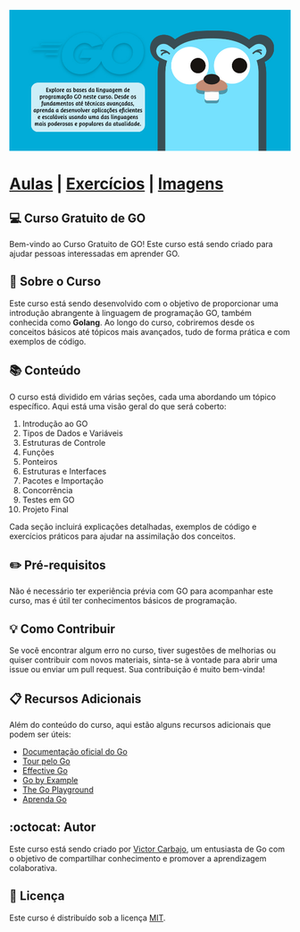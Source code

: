 ![Logo do Curso](/Imagens/Logo.jpg)

# [Aulas](/Aulas/) | [Exercícios](/Exercícios/) | [Imagens](/Imagens/)

## :computer: **Curso Gratuito de GO**

Bem-vindo ao Curso Gratuito de GO! Este curso está sendo criado para ajudar pessoas interessadas em aprender GO.

## :floppy_disk: **Sobre o Curso**

Este curso está sendo desenvolvido com o objetivo de proporcionar uma introdução abrangente à linguagem de programação GO, também conhecida como **Golang**. Ao longo do curso, cobriremos desde os conceitos básicos até tópicos mais avançados, tudo de forma prática e com exemplos de código.

## :books: **Conteúdo**

O curso está dividido em várias seções, cada uma abordando um tópico específico. Aqui está uma visão geral do que será coberto:

1. Introdução ao GO
2. Tipos de Dados e Variáveis
3. Estruturas de Controle
4. Funções
5. Ponteiros
6. Estruturas e Interfaces
7. Pacotes e Importação
8. Concorrência
9. Testes em GO
10. Projeto Final

Cada seção incluirá explicações detalhadas, exemplos de código e exercícios práticos para ajudar na assimilação dos conceitos.

## :pencil2: **Pré-requisitos**

Não é necessário ter experiência prévia com GO para acompanhar este curso, mas é útil ter conhecimentos básicos de programação.

## :bulb: **Como Contribuir**

Se você encontrar algum erro no curso, tiver sugestões de melhorias ou quiser contribuir com novos materiais, sinta-se à vontade para abrir uma issue ou enviar um pull request. Sua contribuição é muito bem-vinda!

## :clipboard: **Recursos Adicionais**

Além do conteúdo do curso, aqui estão alguns recursos adicionais que podem ser úteis:

- [Documentação oficial do Go](https://golang.org/doc/)
- [Tour pelo Go](https://tour.golang.org/welcome/1)
- [Effective Go](https://golang.org/doc/effective_go.html)
- [Go by Example](https://gobyexample.com/)
- [The Go Playground](https://go.dev/play/)
- [Aprenda Go](https://www.youtube.com/watch?v=WiGU_ZB-u0w&list=PLCKpcjBB_VlBsxJ9IseNxFllf-UFEXOdg)

## :octocat: **Autor**

Este curso está sendo criado por [Victor Carbajo](https://github.com/Victor-Carbajo), um entusiasta de Go com o objetivo de compartilhar conhecimento e promover a aprendizagem colaborativa.

## :briefcase: **Licença**

Este curso é distribuído sob a licença [MIT](LICENSE).